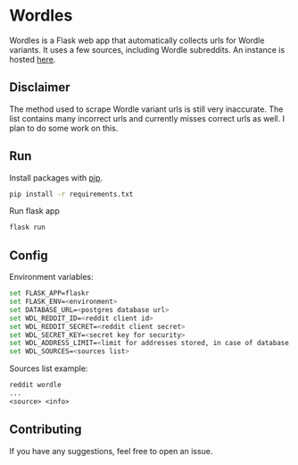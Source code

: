 # Wordles

Wordles is a Flask web app that automatically collects urls for Wordle variants. It uses a few sources, including Wordle subreddits. An instance is hosted [here](https://wordle-directory.herokuapp.com/).

## Disclaimer

The method used to scrape Wordle variant urls is still very inaccurate. The list contains many incorrect urls and currently misses correct urls as well. I plan to do some work on this.

## Run

Install packages with [pip](https://pip.pypa.io/en/stable/).

```bash
pip install -r requirements.txt
```

Run flask app

```bash
flask run
```

## Config
Environment variables:

```bash
set FLASK_APP=flaskr
set FLASK_ENV=<environment>
set DATABASE_URL=<postgres database url>
set WDL_REDDIT_ID=<reddit client id>
set WDL_REDDIT_SECRET=<reddit client secret>
set WDL_SECRET_KEY=<secret key for security>
set WDL_ADDRESS_LIMIT=<limit for addresses stored, in case of database limits>
set WDL_SOURCES=<sources list>
```

Sources list example:

```txt
reddit wordle
...
<source> <info>
```

## Contributing
If you have any suggestions, feel free to open an issue.